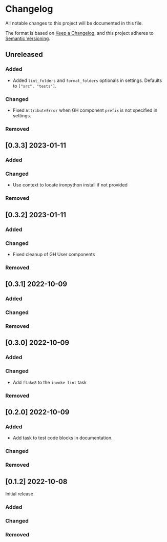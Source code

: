 # Changelog

All notable changes to this project will be documented in this file.

The format is based on [Keep a Changelog](https://keepachangelog.com/en/1.0.0/),
and this project adheres to [Semantic Versioning](https://semver.org/spec/v2.0.0.html).

## Unreleased

### Added

* Added `lint_folders` and `format_folders` optionals in settings. Defaults to `["src", "tests"]`.

### Changed

* Fixed `AttributeError` when GH component `prefix` is not specified in settings.

### Removed


## [0.3.3] 2023-01-11

### Added

### Changed

* Use context to locate ironpython install if not provided

### Removed


## [0.3.2] 2023-01-11

### Added

### Changed

* Fixed cleanup of GH User components

### Removed


## [0.3.1] 2022-10-09

### Added

### Changed

### Removed


## [0.3.0] 2022-10-09

### Added

### Changed

* Add `flake8`  to the `invoke lint` task

### Removed


## [0.2.0] 2022-10-09

### Added

* Add task to test code blocks in documentation.

### Changed

### Removed


## [0.1.2] 2022-10-08

Initial release

### Added

### Changed

### Removed
